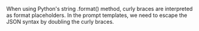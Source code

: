 When using Python's string .format() method, curly braces are interpreted as format placeholders. In the prompt templates, we need to escape the JSON syntax by doubling the curly braces.
